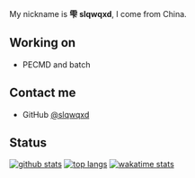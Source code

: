 My nickname is **雫 slqwqxd**, I come from China.

<!--
## I am
- member team of [Edgeless PE](https://github.com/EdgelessPE)
- Co-founder of [Edgeless-CE](https://github.com/slqwqxd/Edgeless-CE)
-->

## Working on
- PECMD and batch

## Contact me
- GitHub [@slqwqxd]([https://github.com/hydrati](https://github.com/slqwqxd))
<!--
- bilibili [@slqwqxd](https://space.bilibili.com/484331941)
- Email [slqwqzj@qq.com](mailto:slqwqzj@qq.com)
-->

<!--
## More
-  I'm a middle school student in Grade 8 in China
-->

## Status
[![github stats](https://github-readme-stats.vercel.app/api?username=slqwqxd&show_icons=true)](https://github.com/slqwqxd)
[![top langs](https://github-readme-stats.vercel.app/api/top-langs/?username=slqwqxd&layout=compact)](https://github.com/slqwqxd)
[![wakatime stats](https://github-readme-stats.vercel.app/api/wakatime?username=slqwqxd&layout=compact)](https://github.com/slqwqxd)

